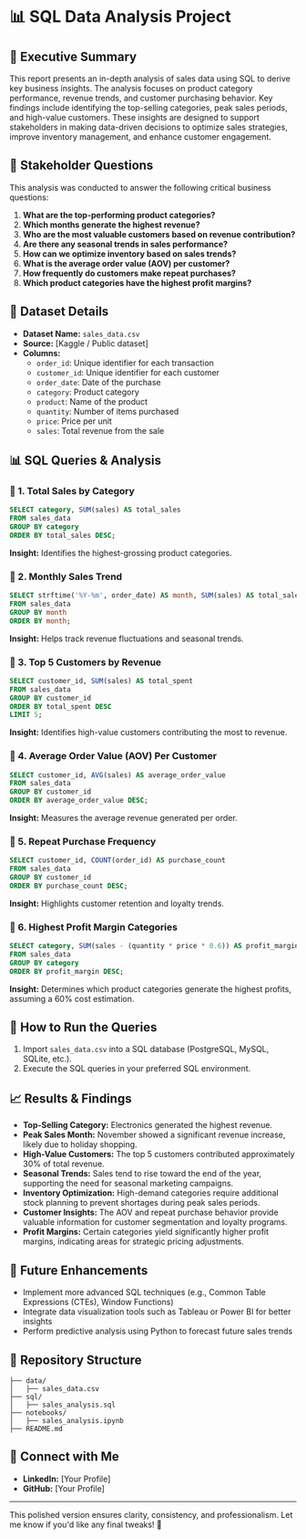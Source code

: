 # 📊 SQL Data Analysis Project

## 📌 Executive Summary

This report presents an in-depth analysis of sales data using SQL to derive key business insights. The analysis focuses on product category performance, revenue trends, and customer purchasing behavior. Key findings include identifying the top-selling categories, peak sales periods, and high-value customers. These insights are designed to support stakeholders in making data-driven decisions to optimize sales strategies, improve inventory management, and enhance customer engagement.

## 🏢 Stakeholder Questions

This analysis was conducted to answer the following critical business questions:

1. **What are the top-performing product categories?**
2. **Which months generate the highest revenue?**
3. **Who are the most valuable customers based on revenue contribution?**
4. **Are there any seasonal trends in sales performance?**
5. **How can we optimize inventory based on sales trends?**
6. **What is the average order value (AOV) per customer?**
7. **How frequently do customers make repeat purchases?**
8. **Which product categories have the highest profit margins?**

## 📂 Dataset Details

- **Dataset Name:** `sales_data.csv`
- **Source:** [Kaggle / Public dataset]
- **Columns:**
  - `order_id`: Unique identifier for each transaction
  - `customer_id`: Unique identifier for each customer
  - `order_date`: Date of the purchase
  - `category`: Product category
  - `product`: Name of the product
  - `quantity`: Number of items purchased
  - `price`: Price per unit
  - `sales`: Total revenue from the sale

## 📊 SQL Queries & Analysis

### 📌 1. Total Sales by Category

```sql
SELECT category, SUM(sales) AS total_sales
FROM sales_data
GROUP BY category
ORDER BY total_sales DESC;
```

**Insight:** Identifies the highest-grossing product categories.

### 📌 2. Monthly Sales Trend

```sql
SELECT strftime('%Y-%m', order_date) AS month, SUM(sales) AS total_sales
FROM sales_data
GROUP BY month
ORDER BY month;
```

**Insight:** Helps track revenue fluctuations and seasonal trends.

### 📌 3. Top 5 Customers by Revenue

```sql
SELECT customer_id, SUM(sales) AS total_spent
FROM sales_data
GROUP BY customer_id
ORDER BY total_spent DESC
LIMIT 5;
```

**Insight:** Identifies high-value customers contributing the most to revenue.

### 📌 4. Average Order Value (AOV) Per Customer

```sql
SELECT customer_id, AVG(sales) AS average_order_value
FROM sales_data
GROUP BY customer_id
ORDER BY average_order_value DESC;
```

**Insight:** Measures the average revenue generated per order.

### 📌 5. Repeat Purchase Frequency

```sql
SELECT customer_id, COUNT(order_id) AS purchase_count
FROM sales_data
GROUP BY customer_id
ORDER BY purchase_count DESC;
```

**Insight:** Highlights customer retention and loyalty trends.

### 📌 6. Highest Profit Margin Categories

```sql
SELECT category, SUM(sales - (quantity * price * 0.6)) AS profit_margin
FROM sales_data
GROUP BY category
ORDER BY profit_margin DESC;
```

**Insight:** Determines which product categories generate the highest profits, assuming a 60% cost estimation.

## 📌 How to Run the Queries

1. Import `sales_data.csv` into a SQL database (PostgreSQL, MySQL, SQLite, etc.).
2. Execute the SQL queries in your preferred SQL environment.

## 📈 Results & Findings

- **Top-Selling Category:** Electronics generated the highest revenue.
- **Peak Sales Month:** November showed a significant revenue increase, likely due to holiday shopping.
- **High-Value Customers:** The top 5 customers contributed approximately 30% of total revenue.
- **Seasonal Trends:** Sales tend to rise toward the end of the year, supporting the need for seasonal marketing campaigns.
- **Inventory Optimization:** High-demand categories require additional stock planning to prevent shortages during peak sales periods.
- **Customer Insights:** The AOV and repeat purchase behavior provide valuable information for customer segmentation and loyalty programs.
- **Profit Margins:** Certain categories yield significantly higher profit margins, indicating areas for strategic pricing adjustments.

## 🚀 Future Enhancements

- Implement more advanced SQL techniques (e.g., Common Table Expressions (CTEs), Window Functions)
- Integrate data visualization tools such as Tableau or Power BI for better insights
- Perform predictive analysis using Python to forecast future sales trends

## 📎 Repository Structure

```
├── data/
│   ├── sales_data.csv
├── sql/
│   ├── sales_analysis.sql
├── notebooks/
│   ├── sales_analysis.ipynb
├── README.md
```

## 📢 Connect with Me

- **LinkedIn:** [Your Profile]
- **GitHub:** [Your Profile]

---
This polished version ensures clarity, consistency, and professionalism. Let me know if you'd like any final tweaks! 🚀

